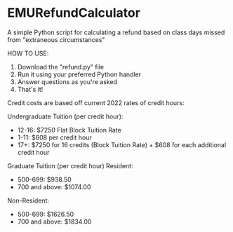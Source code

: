 # EMURefundCalculator
A simple Python script for calculating a refund based on class days missed from "extraneous circumstances"

HOW TO USE:

  1. Download the "refund.py" file
  2. Run it using your preferred Python handler
  3. Answer questions as you're asked
  4. That's it!

Credit costs are based off current 2022 rates of credit hours:

Undergraduate Tuition (per credit hour):
- 12-16: $7250 Flat Block Tuition Rate
- 1-11: $608 per credit hour
- 17+: $7250 for 16 credits (Block Tuition Rate) + $608 for each additional credit hour

Graduate Tuition (per credit hour)
Resident:
- 500-699: $938.50
- 700 and above: $1074.00

Non-Resident:
- 500-699: $1626.50
- 700 and above: $1834.00
